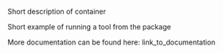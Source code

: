 Short description of container

Short example of running a tool from the package

More documentation can be found here: link_to_documentation